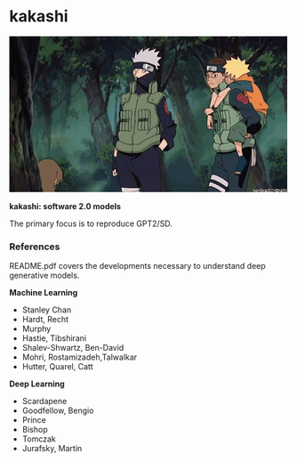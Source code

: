 # kakashi

![](./iruka-kakashi.gif)

**kakashi: software 2.0 models**

The primary focus is to reproduce GPT2/SD.

### References
README.pdf covers the developments necessary to understand deep generative models.

**Machine Learning**
- Stanley Chan
- Hardt, Recht
- Murphy
- Hastie, Tibshirani
- Shalev-Shwartz, Ben-David
- Mohri, Rostamizadeh,Talwalkar
- Hutter, Quarel, Catt

**Deep Learning**
- Scardapene
- Goodfellow, Bengio
- Prince
- Bishop
- Tomczak
- Jurafsky, Martin